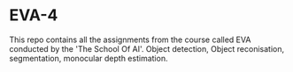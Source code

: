 # EVA-4
This repo contains all the assignments from the course called EVA conducted by the 'The School Of AI'. 
Object detection, Object reconisation, segmentation, monocular depth estimation.
